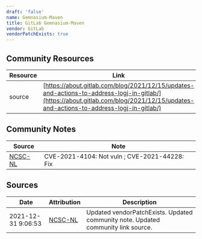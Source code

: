 ```yaml
---
draft: 'false'
name: Gemnasium-Maven
title: GitLab Gemnasium-Maven
vendor: GitLab
vendorPatchExists: true
---
```



## Community Resources
| Resource | Link |
| --- | --- |
| source | [https://about.gitlab.com/blog/2021/12/15/updates-and-actions-to-address-logj-in-gitlab/](https://about.gitlab.com/blog/2021/12/15/updates-and-actions-to-address-logj-in-gitlab/) |

## Community Notes
| Source | Note |
| --- | --- |
| [NCSC-NL](https://github.com/NCSC-NL/log4shell/blob/main/software/README.md) | CVE-2021-4104: Not vuln ; CVE-2021-44228: Fix </ul> |

## Sources
| Date | Attribution | Description |
| --- | --- | --- |
| 2021-12-31 9:06:53 | [NCSC-NL](https://github.com/NCSC-NL/log4shell/blob/main/software/README.md) | Updated vendorPatchExists. Updated community note. Updated community link source.  |

